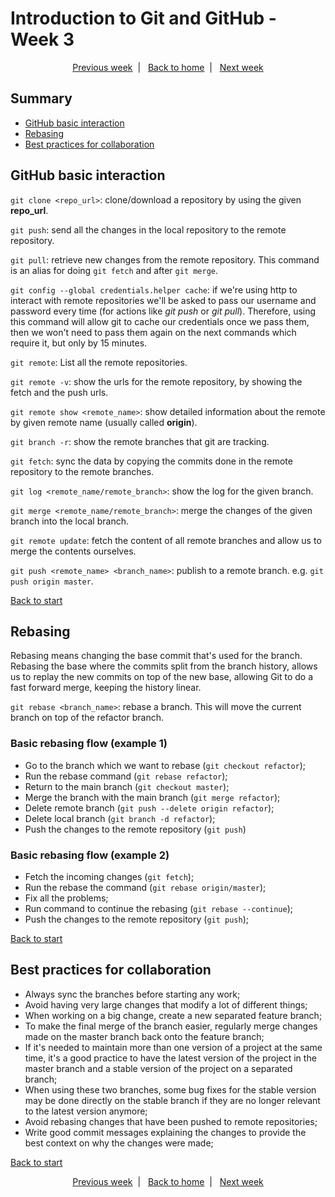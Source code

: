 <h1 id="start">Introduction to Git and GitHub - Week 3</h1>

<p align="center">
  <a href="week-2.md">Previous week</a>&nbsp;&nbsp;|&nbsp;&nbsp;
  <a href="README.md">Back to home</a>&nbsp;&nbsp;|&nbsp;&nbsp;
  <a href="week-4.md">Next week</a>
</p>

## Summary

- [GitHub basic interaction](#github-basic-interaction)
- [Rebasing](#rebasing)
- [Best practices for collaboration](#best-practices-for-collaboration)

## GitHub basic interaction

`git clone <repo_url>`: clone/download a repository by using the given **repo_url**.

`git push`: send all the changes in the local repository to the remote repository.

`git pull`: retrieve new changes from the remote repository. This command is an alias for doing `git fetch` and after `git merge`.

`git config --global credentials.helper cache`: if we're using http to interact with remote repositories we'll be asked to pass our username and password every time (for actions like _git push_ or _git pull_). Therefore, using this command will allow git to cache our credentials once we pass them, then we won't need to pass them again on the next commands which require it, but only by 15 minutes.

`git remote`: List all the remote repositories.

`git remote -v`: show the urls for the remote repository, by showing the fetch and the push urls.

`git remote show <remote_name>`: show detailed information about the remote by given remote name (usually called **origin**).

`git branch -r`: show the remote branches that git are tracking.

`git fetch`: sync the data by copying the commits done in the remote repository to the remote branches.

`git log <remote_name/remote_branch>`: show the log for the given branch.

`git merge <remote_name/remote_branch>`: merge the changes of the given branch into the local branch.

`git remote update`: fetch the content of all remote branches and allow us to merge the contents ourselves.

`git push <remote_name> <branch_name>`: publish to a remote branch. e.g. `git push origin master`.

[Back to start](#start)

## Rebasing

Rebasing means changing the base commit that's used for the branch. Rebasing the base where the commits split from the branch history, allows us to replay the new commits on top of the new base, allowing Git to do a fast forward merge, keeping the history linear.

`git rebase <branch_name>`: rebase a branch. This will move the current branch on top of the refactor branch.

### Basic rebasing flow (example 1)

- Go to the branch which we want to rebase (`git checkout refactor`);
- Run the rebase command (`git rebase refactor`);
- Return to the main branch (`git checkout master`);
- Merge the branch with the main branch (`git merge refactor`);
- Delete remote branch (`git push --delete origin refactor`);
- Delete local branch (`git branch -d refactor`);
- Push the changes to the remote repository (`git push`)

### Basic rebasing flow (example 2)

- Fetch the incoming changes (`git fetch`);
- Run the rebase the command (`git rebase origin/master`);
- Fix all the problems;
- Run command to continue the rebasing (`git rebase --continue`);
- Push the changes to the remote repository (`git push`);

[Back to start](#start)

## Best practices for collaboration

- Always sync the branches before starting any work;
- Avoid having very large changes that modify a lot of different things;
- When working on a big change, create a new separated feature branch;
- To make the final merge of the branch easier, regularly merge changes made on the master branch back onto the feature branch;
- If it's needed to maintain more than one version of a project at the same time, it's a good practice to have the latest version of the project in the master branch and a stable version of the project on a separated branch;
- When using these two branches, some bug fixes for the stable version may be done directly on the stable branch if they are no longer relevant to the latest version anymore;
- Avoid rebasing changes that have been pushed to remote repositories;
- Write good commit messages explaining the changes to provide the best context on why the changes were made;

[Back to start](#start)

<p align="center">
  <a href="week-2.md">Previous week</a>&nbsp;&nbsp;|&nbsp;&nbsp;
  <a href="README.md">Back to home</a>&nbsp;&nbsp;|&nbsp;&nbsp;
  <a href="week-4.md">Next week</a>
</p>
